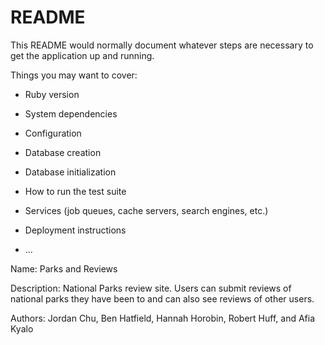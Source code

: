 # README

This README would normally document whatever steps are necessary to get the
application up and running.

Things you may want to cover:

* Ruby version

* System dependencies

* Configuration

* Database creation

* Database initialization

* How to run the test suite

* Services (job queues, cache servers, search engines, etc.)

* Deployment instructions

* ...

Name: Parks and Reviews

Description: National Parks review site. Users can submit reviews of national parks they have been to and can also see reviews of other users.

Authors: Jordan Chu, Ben Hatfield, Hannah Horobin, Robert Huff, and Afia Kyalo

